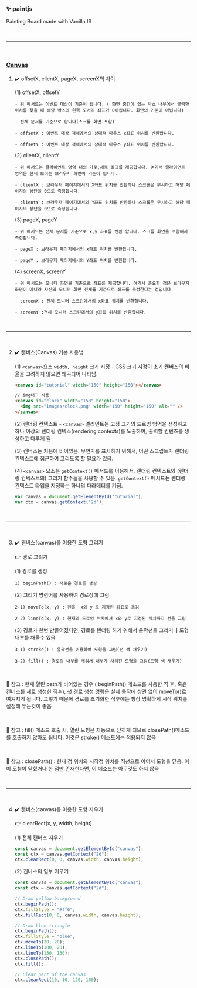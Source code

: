 ### ✨ paintjs

Painting Board made with VanillaJS

<br/>

---

<br/>

### [Canvas](https://developer.mozilla.org/ko/docs/Web/API/Canvas_API/Tutorial/Drawing_shapes#%EA%B7%B8%EB%A6%AC%EB%93%9C)

1.  ✔️ offsetX, clientX, pageX, screenX의 차이

    (1) offsetX, offsetY

        - 위 메서드는 이벤트 대상이 기준이 됩니다. ( 화면 중간에 있는 박스 내부에서 클릭한 위치를 찾을 때 해당 박스의 왼쪽 모서리 좌표가 0이됩니다. 화면의 기준이 아닙니다)

        - 전체 문서를 기준으로 합니다(스크롤 화면 포함)

        - offsetX : 이벤트 대상 객체에서의 상대적 마우스 x좌표 위치를 반환합니다.

        - offsetY : 이벤트 대상 객체에서의 상대적 마우스 y좌표 위치를 반환합니다.

    (2) clientX, clientY

        - 위 메서드는 클라이언트 영역 내의 가로,세로 좌표를 제공합니다. 여기서 클라이언트 영역은 현재 보이는 브라우저 화면이 기준이 됩니다.

        - clientX : 브라우저 페이지에서의 X좌표 위치를 반환하나 스크롤은 무시하고 해당 페이지의 상단을 0으로 측정합니다.

        - clientY : 브라우저 페이지에서의 Y좌표 위치를 반환하나 스크롤은 무시하고 해당 페이지의 상단을 0으로 측정합니다.

    (3) pageX, pageY

        - 위 메서드는 전체 문서를 기준으로 x,y 좌표를 반환 합니다. 스크롤 화면을 포함해서 측정합니다.

        - pageX : 브라우저 페이지에서의 x좌표 위치를 반환합니다.

        - pageY : 브라우저 페이지에서의 Y좌표 위치를 반환합니다.

    (4) screenX, screenY

        - 위 메서드는 모니터 화면을 기준으로 좌표를 제공합니다. 여기서 중요한 점은 브라우저 화면이 아니라 자신의 모니터 화면 전체를 기준으로 좌표를 측정한다는 점입니다.

        - screenX : 전체 모니터 스크린에서의 x좌표 위치를 반환합니다.

        - screenY :전체 모니터 스크린에서의 y좌표 위치를 반환합니다.

<br/>

---

<br/>

2.  ✔️ 캔버스(Canvas) 기본 사용법

    (1) `<canvas>`요소 `width, height` 크기 지정 - CSS 크기 지정이 초기 캔버스의 비율을 고려하지 않으면 왜곡되어 나타남.

    ```html
    <canvas id="tutorial" width="150" height="150"></canvas>

    // img태그 사용
    <canvas id="clock" width="150" height="150">
      <img src="images/clock.png" width="150" height="150" alt="" />
    </canvas>
    ```

    (2) 렌더링 컨텍스트 - `<canvas>` 엘리먼트는 고정 크기의 드로잉 영역을 생성하고 하나 이상의 렌더링 컨텍스(rendering contexts)를 노출하여, 출력할 컨텐츠를 생성하고 다루게 됨

    (3) 캔버스는 처음에 비어있음. 무언가를 표시하기 위해서, 어떤 스크립트가 랜더링 컨텍스트에 접근하여 그리도록 할 필요가 있음.

    (4) `<canvas>` 요소는 `getContext()` 메서드를 이용해서, 랜더링 컨텍스트와 (렌더링 컨텍스트의) 그리기 함수들을 사용할 수 있음. `getContext()` 메서드는 렌더링 컨텍스트 타입을 지정하는 하나의 파라메터를 가짐.

    ```javascript
    var canvas = document.getElementById("tutorial");
    var ctx = canvas.getContext("2d");
    ```

<br/>

---

<br/>

3.  ✔️ 캔버스(canvas)를 이용한 도형 그리기

    👉 경로 그리기

    (1) 경로를 생성

        1) beginPath() : 새로운 경로를 생성

    (2) 그리기 명령어를 사용하여 경로상에 그림

        2-1) moveTo(x, y) : 펜을  x와 y 로 지정된 좌표로 옮김

        2-2) lineTo(x, y) : 현재의 드로잉 위치에서 x와 y로 지정된 위치까지 선을 그림

    (3) 경로가 한번 만들어졌다면, 경로를 렌더링 하기 위해서 윤곽선을 그리거나 도형 내부를 채울수 있음

        3-1) stroke() : 윤곽선을 이용하여 도형을 그림(선 색 채우기)

        3-2) fill() : 경로의 내부를 채워서 내부가 채워진 도형을 그림(도형 색 채우기)

<br/>

👀 참고 : 현재 열린 path가 비어있는 경우 ( beginPath() 메소드를 사용한 직 후, 혹은캔버스를 새로 생성한 직후), 첫 경로 생성 명령은 실제 동작에 상관 없이 moveTo()로 여겨지게 됩니다. 그렇기 때문에 경로를 초기화한 직후에는 항상 명확하게 시작 위치를 설정해 두는것이 좋음

<br/>

👀 참고 : fill() 메소드 호출 시, 열린 도형은 자동으로 닫히게 되므로 closePath()메소드를 호출하지 않아도 됩니다. 이것은 stroke() 메소드에는 적용되지 않음

<br/>

👀 참고 : closePath() : 현재 점 위치와 시작점 위치를 직선으로 이어서 도형을 닫음. 이미 도형이 닫혔거나 한 점만 존재한다면, 이 메소드는 아무것도 하지 않음

<br/>

---

<br/>

4.  ✔️ 캔버스(canvas)를 이용한 도형 지우기

    👉 clearRect(x, y, width, height)

    (1) 전체 캔버스 지우기

    ```javascript
    const canvas = document.getElementById("canvas");
    const ctx = canvas.getContext("2d");
    ctx.clearRect(0, 0, canvas.width, canvas.height);
    ```

    (2) 캔버스의 일부 지우기

    ```javascript
    const canvas = document.getElementById("canvas");
    const ctx = canvas.getContext("2d");

    // Draw yellow background
    ctx.beginPath();
    ctx.fillStyle = "#ff6";
    ctx.fillRect(0, 0, canvas.width, canvas.height);

    // Draw blue triangle
    ctx.beginPath();
    ctx.fillStyle = "blue";
    ctx.moveTo(20, 20);
    ctx.lineTo(180, 20);
    ctx.lineTo(130, 130);
    ctx.closePath();
    ctx.fill();

    // Clear part of the canvas
    ctx.clearRect(10, 10, 120, 100);
    ```
